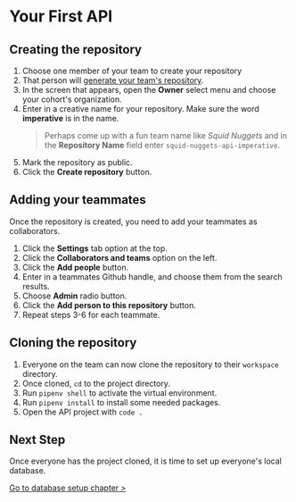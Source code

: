 # Your First API

## Creating the repository

1. Choose one member of your team to create your repository
2. That person will [generate your team's repository](https://github.com/new?template_name=imperative-ships-api&template_owner=nashville-software-school).
3. In the screen that appears, open the **Owner** select menu and choose your cohort's organization.
4. Enter in a creative name for your repository. Make sure the word **imperative** is in the name.
    > Perhaps come up with a fun team name like _Squid Nuggets_ and in the **Repository Name** field enter `squid-nuggets-api-imperative`.
5. Mark the repository as public.
6. Click the **Create repository** button.

## Adding your teammates

Once the repository is created, you need to add your teammates as collaborators.

1. Click the **Settings** tab option at the top.
2. Click the **Collaborators and teams** option on the left.
3. Click the **Add people** button.
4. Enter in a teammates Github handle, and choose them from the search results.
5. Choose **Admin** radio button.
6. Click the **Add person to this repository** button.
7. Repeat steps 3-6 for each teammate.

## Cloning the repository

1. Everyone on the team can now clone the repository to their `workspace` directory.
2. Once cloned, `cd` to the project directory.
3. Run `pipenv shell` to activate the virtual environment.
4. Run `pipenv install` to install some needed packages.
5. Open the API project with `code .`

## Next Step

Once everyone has the project cloned, it is time to set up everyone's local database.

[Go to database setup chapter >](./SS_API_IMPERATIVE_DATABASE.md)